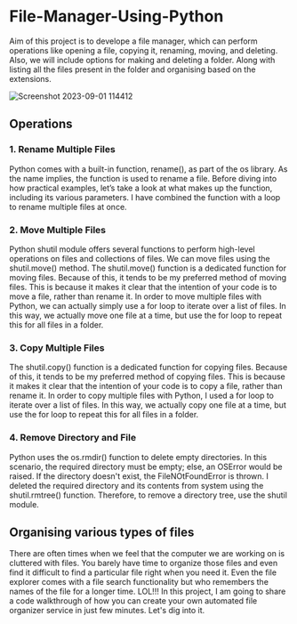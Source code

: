 # File-Manager-Using-Python
Aim of this project is to develope a file manager, which can perform operations like opening a file, copying it, renaming, moving, and deleting. Also, we will include options for making and deleting a folder. Along with listing all the files present in the folder and organising based on the extensions.

![Screenshot 2023-09-01 114412](https://github.com/sricharan959/File-Manager-Using-Python/assets/115167414/9c513635-0f84-4df1-8a5d-f7f1465a2ea7)
## Operations
### 1. Rename Multiple Files
Python comes with a built-in function, rename(), as part of the os library. As the name implies, the function is used to rename a file. Before diving into how practical examples, let’s take a look at what makes up the function, including its various parameters. I have combined the function with a loop to rename multiple files at once.
### 2. Move Multiple Files
Python shutil module offers several functions to perform high-level operations on files and collections of files. We can move files using the shutil.move() method.
The shutil.move() function is a dedicated function for moving files. Because of this, it tends to be my preferred method of moving files. This is because it makes it clear that the intention of your code is to move a file, rather than rename it. In order to move multiple files with Python, we can actually simply use a for loop to iterate over a list of files. In this way, we actually move one file at a time, but use the for loop to repeat this for all files in a folder.
### 3. Copy Multiple Files
The shutil.copy() function is a dedicated function for copying files. Because of this, it tends to be my preferred method of copying files. This is because it makes it clear that the intention of your code is to copy a file, rather than rename it. In order to copy multiple files with Python, I used a for loop to iterate over a list of files. In this way, we actually copy one file at a time, but use the for loop to repeat this for all files in a folder.
### 4. Remove Directory and File
Python uses the os.rmdir() function to delete empty directories. In this scenario, the required directory must be empty; else, an OSError would be raised. If the directory doesn't exist, the FileNOtFoundError is thrown.
I deleted the required directory and its contents from system using the shutil.rmtree() function. Therefore, to remove a directory tree, use the shutil module.

## Organising various types of files
There are often times when we feel that the computer we are working on is cluttered with files. You barely have time to organize those files and even find it difficult to find a particular file right when you need it. Even the file explorer comes with a file search functionality but who remembers the names of the file for a longer time. LOL!!!
In this project, I am going to share a code walkthrough of how you can create your own automated file organizer service in just few minutes. Let's dig into it.
